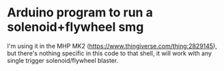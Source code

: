 # Arduino program to run a solenoid+flywheel smg

I'm using it in the MHP MK2 (https://www.thingiverse.com/thing:2829145), but
there's nothing specific in this code to that shell, it will work with any
single trigger solenoid/flywheel blaster.
